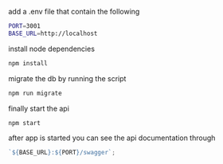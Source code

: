 add a .env file that contain the following

```bash
PORT=3001
BASE_URL=http://localhost
```

install node dependencies

```bash
npm install
```

migrate the db by running the script

```bash
npm run migrate
```

finally start the api

```bash
npm start
```

after app is started you can see the api documentation through

```javascript
`${BASE_URL}:${PORT}/swagger`;
```
